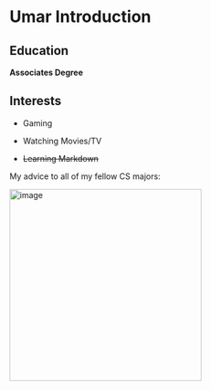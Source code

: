 # Umar Introduction 

## Education

**Associates Degree**

## Interests

- Gaming

- Watching Movies/TV

- ~~Learning Markdown~~


My advice to all of my fellow CS majors:

<img width="336" alt="image" src="https://github.com/UKCSD/CSE-110-Lab-Week-1/assets/147003715/8cb4d454-e6c6-47e8-aff8-771af58cc84c">





